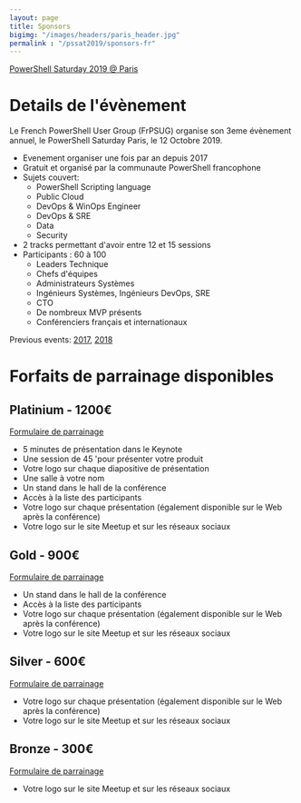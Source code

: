 ```yaml
---
layout: page
title: Sponsors
bigimg: "/images/headers/paris_header.jpg"
permalink : "/pssat2019/sponsors-fr"
---
```


[PowerShell Saturday 2019 @ Paris](/powershellsat-2019)

# Details de l'évènement

Le French PowerShell User Group (FrPSUG) organise son 3eme évènement annuel, le PowerShell Saturday Paris, le 12 Octobre 2019.

* Evenement organiser une fois par an depuis 2017
* Gratuit et organisé par la communaute PowerShell francophone
* Sujets couvert:
  * PowerShell Scripting language
  * Public Cloud
  * DevOps & WinOps Engineer
  * DevOps & SRE
  * Data
  * Security
* 2 tracks permettant d'avoir entre 12 et 15 sessions
* Participants : 60 à 100
  * Leaders Technique
  * Chefs d'équipes
  * Administrateurs Systèmes
  * Ingénieurs Systèmes, Ingénieurs DevOps, SRE
  * CTO
  * De nombreux MVP présents
  * Conférenciers français et internationaux

Previous events: [2017](https://www.meetup.com/FrenchPSUG/events/239169341/), [2018](https://www.meetup.com/FrenchPSUG/events/247765024/)

# Forfaits de parrainage disponibles

## Platinium - 1200€

[Formulaire de parrainage](https://docs.google.com/forms/d/e/1FAIpQLSc5vnWfNBov1hT15xwjGSTiMcZNkGHADg0nfVxDM4Fy1krz8g/viewform?usp=sf_link)

* 5 minutes de présentation dans le Keynote
* Une session de 45 'pour présenter votre produit
* Votre logo sur chaque diapositive de présentation
* Une salle à votre nom
* Un stand dans le hall de la conférence
* Accès à la liste des participants
* Votre logo sur chaque présentation (également disponible sur le Web après la conférence)
* Votre logo sur le site Meetup et sur les réseaux sociaux

## Gold - 900€

[Formulaire de parrainage](https://docs.google.com/forms/d/e/1FAIpQLSc5vnWfNBov1hT15xwjGSTiMcZNkGHADg0nfVxDM4Fy1krz8g/viewform?usp=sf_link)

* Un stand dans le hall de la conférence
* Accès à la liste des participants
* Votre logo sur chaque présentation (également disponible sur le Web après la conférence)
* Votre logo sur le site Meetup et sur les réseaux sociaux

## Silver - 600€

[Formulaire de parrainage](https://docs.google.com/forms/d/e/1FAIpQLSc5vnWfNBov1hT15xwjGSTiMcZNkGHADg0nfVxDM4Fy1krz8g/viewform?usp=sf_link)

* Votre logo sur chaque présentation (également disponible sur le Web après la conférence)
* Votre logo sur le site Meetup et sur les réseaux sociaux

## Bronze - 300€

[Formulaire de parrainage](https://docs.google.com/forms/d/e/1FAIpQLSc5vnWfNBov1hT15xwjGSTiMcZNkGHADg0nfVxDM4Fy1krz8g/viewform?usp=sf_link)

* Votre logo sur le site Meetup et sur les réseaux sociaux

